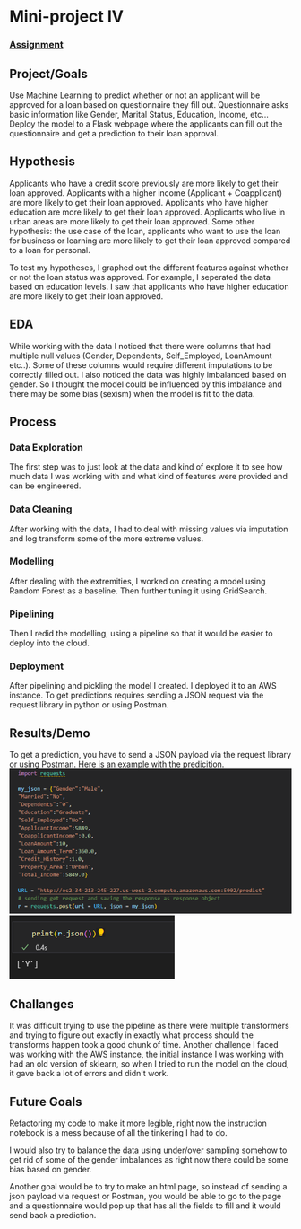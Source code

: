 # Mini-project IV

### [Assignment](assignment.md)

## Project/Goals
Use Machine Learning to predict whether or not an applicant will be approved for a loan based on questionnaire they fill out.
Questionnaire asks basic information like Gender, Marital Status, Education, Income, etc...
Deploy the model to a Flask webpage where the applicants can fill out the questionnaire and get a prediction to their loan approval.

## Hypothesis
Applicants who have a credit score previously are more likely to get their loan approved.
Applicants with a higher income (Applicant + Coapplicant) are more likely to get their loan approved.
Applicants who have higher education are more likely to get their loan approved.
Applicants who live in urban areas are more likely to get their loan approved.
Some other hypothesis: the use case of the loan, applicants who want to use the loan for business or learning
are more likely to get their loan approved compared to a loan for personal.

To test my hypotheses, I graphed out the different features against whether or not the loan status was approved. For example, I seperated
the data based on education levels. I saw that applicants who have higher education are more likely to get their loan approved.

## EDA 
While working with the data I noticed that there were columns that had multiple null values (Gender, Dependents, Self_Employed, LoanAmount etc..). Some of these columns would require different imputations to be correctly filled out. I also noticed the data was highly imbalanced based on gender. So I thought the model could be influenced by this imbalance and there may be some bias (sexism) when the model is fit to the data.


## Process
### Data Exploration
The first step was to just look at the data and kind of explore it to see how much data I was working with and what kind of features were provided and can be engineered.
### Data Cleaning
After working with the data, I had to deal with missing values via imputation and log transform some of the more extreme values.
### Modelling
After dealing with the extremities, I worked on creating a model using Random Forest as a baseline. Then further tuning it using GridSearch.
### Pipelining
Then I redid the modelling, using a pipeline so that it would be easier to deploy into the cloud.
### Deployment
After pipelining and pickling the model I created. I deployed it to an AWS instance. To get predictions requires sending a JSON request via the request library in python or using Postman.

## Results/Demo
To get a prediction, you have to send a JSON payload via the request library or using Postman. Here is an example with the predicition.
![Screenshot](/images/request_proj_4.png)
![Screenshot](/images/predict_proj_4.png)

## Challanges 
It was difficult trying to use the pipeline as there were multiple transformers and trying to figure out exactly in exactly what process should the transforms happen took a good chunk of time.
Another challenge I faced was working with the AWS instance, the initial instance I was working with had an old version of sklearn, so when I tried to run the model on the cloud, it gave back a lot of errors and didn't work.

## Future Goals
Refactoring my code to make it more legible, right now the instruction notebook is a mess because of all the tinkering I had to do.

I would also try to balance the data using under/over sampling somehow to get rid of some of the gender imbalances as right now there could be some bias based on gender.

Another goal would be to try to make an html page, so instead of sending a json payload via request or Postman, you would be able to go to the page and a questionnaire would pop up that has all the fields to fill and it would send back a prediction.

